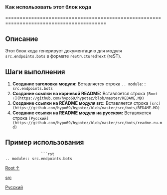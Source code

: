 ### **Как использовать этот блок кода**
=========================================================================================

**Описание**
-------------------------
Этот блок кода генерирует документацию для модуля `src.endpoints.bots` в формате `reStructuredText` (reST). 

**Шаги выполнения**
-------------------------
1. **Создание заголовка модуля:**  Вставляется строка `.. module:: src.endpoints.bots`  
2. **Создание ссылки на корневой README:** Вставляется строка `[Root ↑](https://github.com/hypo69/hypotez/blob/master/REDAME.MD)` 
3. **Создание ссылки на README модуля src:** Вставляется строка `[src](https://github.com/hypo69/hypotez/blob/master/src/bots/REDAME.MD)` 
4. **Создание ссылки на README модуля на русском:** Вставляется строка `[Русский](https://github.com/hypo69/hypotez/blob/master/src/bots/readme.ru.md)`

**Пример использования**
-------------------------

```python
                ```rst
.. module:: src.endpoints.bots
```

[Root ↑](https://github.com/hypo69/hypotez/blob/master/REDAME.MD)

[src](https://github.com/hypo69/hypotez/blob/master/src/bots/REDAME.MD) 

[Русский](https://github.com/hypo69/hypotez/blob/master/src/bots/readme.ru.md)
